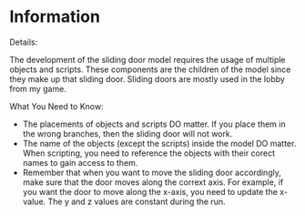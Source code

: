 # Information

Details:

The development of the sliding door model requires the usage of multiple objects and scripts. These components are the children of the model since they make up that sliding door. Sliding doors are mostly used in the lobby from my game.

What You Need to Know:
- The placements of objects and scripts DO matter. If you place them in the wrong branches, then the sliding door will not work. 
- The name of the objects (except the scripts) inside the model DO matter. When scripting, you need to reference the objects with their corect names to gain access to them.
- Remember that when you want to move the sliding door accordingly, make sure that the door moves along the corrext axis. For example, if you want the door to move along the x-axis, you need to update the x-value. The y and z values are constant during the run.
